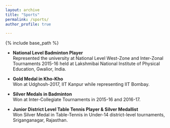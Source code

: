 ```yaml
---
layout: archive
title: "Sports"
permalink: /sports/
author_profile: true

---
```


{% include base_path %}

- **National Level Badminton Player**  
Represented the university at National Level West-Zone and Inter-Zonal Tournaments 2015-16 held at Lakshmibai National Institute of Physical Education, Gwalior, India.

- **Gold Medal in Kho-Kho**  
Won at Udghosh-2017, IIT Kanpur while representing IIT Bombay.

- **Silver Medals in Badminton**  
Won at Inter-Collegiate Tournaments in 2015-16 and 2016-17.

- **Junior District Level Table Tennis Player & Silver Medallist**  
Won Silver Medal in Table-Tennis in Under-14 district-level tournaments, Sriganganagar, Rajasthan.
